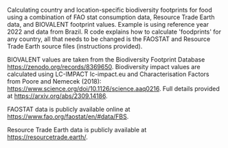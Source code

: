 Calculating country and location-specific biodiversity footprints for food using a combination of FAO stat consumption data, Resource Trade Earth data, and BIOVALENT footprint values.
Example is using reference year 2022 and data from Brazil. R code explains how to calculate 'foodprints' for any country, all that needs to be changed is the FAOSTAT and Resource Trade Earth source files (instructions provided). 

BIOVALENT values are taken from the Biodiversity Footprint Database https://zenodo.org/records/8369650. Biodiversity impact values are calculated using LC-IMPACT lc-impact.eu and Characterisation Factors from Poore and Nemecek (2018): https://www.science.org/doi/10.1126/science.aaq0216. Full details provided at https://arxiv.org/abs/2309.14186. 

FAOSTAT data is publicly available online at https://www.fao.org/faostat/en/#data/FBS. 

Resource Trade Earth data is publicly available at https://resourcetrade.earth/.

